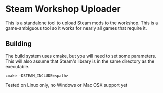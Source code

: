 Steam Workshop Uploader
=======================

This is a standalone tool to upload Steam mods to the workshop.
This is a game-ambiguous tool so it works for nearly all games that require it.

Building
--------

The build system uses cmake, but you will need to set some parameters.
This will also assume that Steam's library is in the same directory as
the executable.

    cmake -DSTEAM_INCLUDE=<path>

Tested on Linux only, no Windows or Mac OSX support yet
